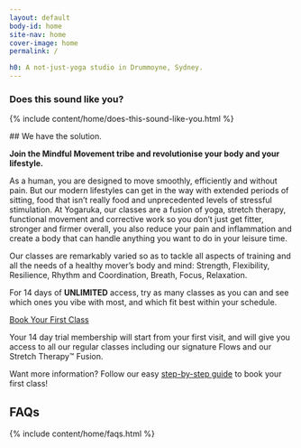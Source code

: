 ```yaml
---
layout: default
body-id: home
site-nav: home
cover-image: home
permalink: /

h0: A not-just-yoga studio in Drummoyne, Sydney.
---
```


<section>
  <h3>Does this sound like you?</h3>

  {% include content/home/does-this-sound-like-you.html %}
</section>

<section class="Longform Longform--blogpost" markdown="1">
## We have the solution.

**Join the Mindful Movement tribe and revolutionise your body and your lifestyle.**

As a human, you are designed to move smoothly, efficiently and without pain. But our modern lifestyles can get in the way with extended periods of sitting, food that isn’t really food and unprecedented levels of stressful stimulation. At Yogaruka, our classes are a fusion of yoga, stretch therapy, functional movement and corrective work so you don’t just get fitter, stronger and firmer overall, you also reduce your pain and inflammation and create a body that can handle anything you want to do in your leisure time.

Our classes are remarkably varied so as to tackle all aspects of training and all the needs of a healthy mover’s body and mind: Strength, Flexibility, Resilience, Rhythm and Coordination, Breath, Focus, Relaxation.

For 14 days of **UNLIMITED** access, try as many classes as you can and see which ones you vibe with most, and which fit best within your schedule.

<a class="button" href="/timetable">Book Your First Class</a>

Your 14 day trial membership will start from your first visit, and will give you access to all our regular classes including our signature Flows and our Stretch Therapy™ Fusion.

Want more information? Follow our easy [step-by-step guide](/guide/) to book your first class!
</section>

<section class=" Longform Longform--blogpost">
  <h2>FAQs</h2>
  {% include content/home/faqs.html %}
</section>